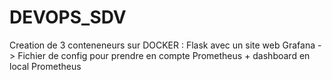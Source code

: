 # DEVOPS_SDV

Creation de 3 conteneneurs sur DOCKER : 
  Flask avec un site web 
  Grafana -> Fichier de config pour prendre en compte Prometheus + dashboard en local
  Prometheus
